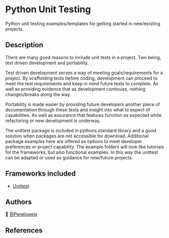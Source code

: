 Python Unit Testing
===================

Python unit testing examples/templates for getting started in new/existing projects.

## Description

There are many good reasons to include unit tests in a project. Two being, test driven development and portability.

Test driven development serves a way of meeting goals/requirements for a project. By scaffolding tests before coding, development can proceed to meet the test requirements and keep in mind future tests to complete. As well as providing evidence that as development continues, nothing changes/breaks along the way. 

Portability is made easier by providing future developers another piece of documentation through these tests and insight into what to expect of capabilities. As well as assurance that features function as expected while refactoring or new development is underway.

The unittest package is included in pythons standard library and a good solution when packages are not accessible for download. Additional package examples here are offered as options to meet developer preferences or project capability. The example folders will look like tutorials for the frameworks, but also functional examples. In this way the unittest can be adapted or used as guidance for new/future projects.

## Frameworks included

* [Unittest](https://docs.python.org/3/library/unittest.html)

## Authors

:wave:   [@Penelopeia](https://gist.github.com/penelopeia)

## References
